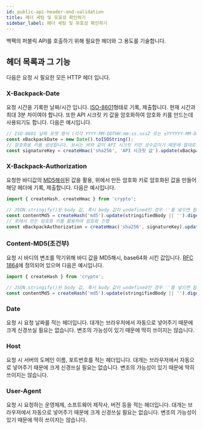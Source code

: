 ```yaml
---
id: public-api-header-and-validation
title: 헤더 세팅 및 유효성 확인하기
sidebar_label: 헤더 세팅 및 유효성 확인하기
---
```


백팩의 퍼블릭 API를 호출하기 위해 필요한 헤더와 그 용도를 기술합니다.

## 헤더 목록과 그 기능

다음은 요청 시 필요한 모든 HTTP 헤더 입니다.

### X-Backpack-Date

요청 시간을 기록한 날짜/시간 입니다. [ISO-8601](https://naver.com)형태로 기록, 제출합니다. 현재 시간과 최대 3분 차이여야 합니다. 또한 API 시크릿 키 값을 암호화하여 암호화 키를 만드는데 사용되기도 합니다. 다음은 예시입니다.

```Typescript
// ISO-8601 날짜 포맷 형식 (각각 YYYY-MM-DDTHH:mm:ss.sssZ 또는 ±YYYYYY-MM-DDTHH:mm:ss.sssZ)
const xBackpackDate = new Date().toISOString();
// 암호화용 키를 생성합니다. 보시는 바와 같이 API 시크릿 키만 상수값이기 때문에 절대로 노출해선 안됩니다.
const signatureKey = createHmac('sha256', 'API 시크릿 값').update(xBackpackDate).digest('hex');
```

### X-Backpack-Authorization

요청한 바디값의 [MD5해쉬](https://naver.com)된 값을 활용, 위에서 만든 암호화 키로 암호화된 값을 만들어 해당 헤더에 기록, 제출합니다. 다음은 예시입니다.

```Typescript
import { createHash, createHmac } from 'crypto';

// JSON.stringify()된 body 값, 혹시 body 값이 undefined인 경우 ''를 넣으면 됩니다.
const contentMd5 = createHash('md5').update(stringifiedBody || '').digest('base64');
// 위에서 만든 암호화 키를 활용하여 암호화 진행
const xBackpackAuthorization = createHmac('sha256', signatureKey).update(contentMd5).digest('hex');
```

### Content-MD5(조건부)

요청 시 바디의 변조를 막기위해 바디 값을 MD5해시, base64화 시킨 값입니다. [RFC 1864](https://naver.com)에 정의되어 있으며 다음은 예시입니다.

```Typescript
import { createHash } from 'crypto';

// JSON.stringify()된 body 값, 혹시 body 값이 undefined인 경우 ''를 넣으면 됩니다.
const contentMd5 = createHash('md5').update(stringifiedBody || '').digest('base64');
```

### Date

요청 시 요청 날짜를 적는 헤더입니다. 대개는 브라우저에서 자동으로 넣어주기 때문에 크게 신경쓰실 필요는 없습니다. 변조의 가능성이 있기 때문에 딱히 쓰이지는 않습니다.

### Host

요청 시 서버의 도메인 이름, 포트번호를 적는 헤더입니다. 대개는 브라우저에서 자동으로 넣어주기 때문에 크게 신경쓰실 필요는 없습니다. 변조의 가능성이 있기 때문에 딱히 쓰이지는 않습니다.

### User-Agent

요청 시 요청하는 운영체제, 소프트웨어 제작사, 버전 등을 적는 헤더입니다. 대개는 브라우저에서 자동으로 넣어주기 때문에 크게 신경쓰실 필요는 없습니다. 변조의 가능성이 있기 때문에 딱히 쓰이지는 않습니다.
